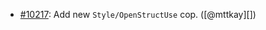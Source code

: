 * [#10217](https://github.com/rubocop/rubocop/pull/10217): Add new `Style/OpenStructUse` cop. ([@mttkay][])
